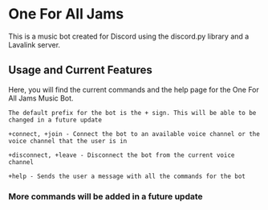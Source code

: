 # One For All Jams
 
 
This is a music bot created for Discord using the discord.py library and a Lavalink server.

## Usage and Current Features

Here, you will find the current commands and the help page for the One For All Jams Music Bot.

```
The default prefix for the bot is the + sign. This will be able to be changed in a future update

+connect, +join - Connect the bot to an available voice channel or the voice channel that the user is in

+disconnect, +leave - Disconnect the bot from the current voice channel

+help - Sends the user a message with all the commands for the bot
```

### More commands will be added in a future update




